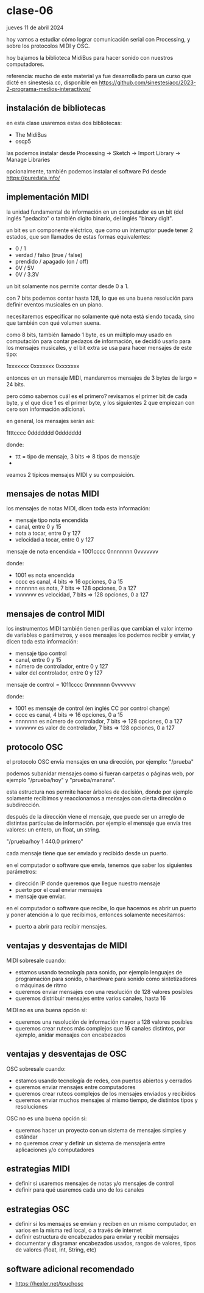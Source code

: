 # clase-06

jueves 11 de abril 2024

hoy vamos a estudiar cómo lograr comunicación serial con Processing, y sobre los protocolos MIDI y OSC.

hoy bajamos la biblioteca MidiBus para hacer sonido con nuestros computadores.

referencia: mucho de este material ya fue desarrollado para un curso que dicté en sinestesia.cc, disponible en <https://github.com/sinestesiacc/2023-2-programa-medios-interactivos/>

## instalación de bibliotecas

en esta clase usaremos estas dos bibliotecas:

- The MidiBus
- oscp5

las podemos instalar desde Processing -> Sketch -> Import Library -> Manage Libraries

opcionalmente, también podemos instalar el software Pd desde <https://puredata.info/>

## implementación MIDI

la unidad fundamental de información en un computador es un bit (del inglés "pedacito" o también dígito binario, del inglés "binary digit".

un bit es un componente eléctrico, que como un interruptor puede tener 2 estados, que son llamados de estas formas equivalentes:

- 0 / 1
- verdad / falso (true / false)
- prendido / apagado (on / off)
- 0V / 5V
- 0V / 3.3V

un bit solamente nos permite contar desde 0 a 1.

con 7 bits podemos contar hasta 128, lo que es una buena resolución para definir eventos musicales en un piano.

necesitaremos especificar no solamente qué nota está siendo tocada, sino que también con qué volumen suena.

como 8 bits, también llamado 1 byte, es un múltiplo muy usado en computación para contar pedazos de información, se decidió usarlo para los mensajes musicales, y el bit extra se usa para hacer mensajes de este tipo:

1xxxxxxx 0xxxxxxx 0xxxxxxx

entonces en un mensaje MIDI, mandaremos mensajes de 3 bytes de largo = 24 bits.

pero cómo sabemos cuál es el primero? revisamos el primer bit de cada byte, y el que dice 1 es el primer byte, y los siguientes 2 que empiezan con cero son información adicional.

en general, los mensajes serán así:

1tttcccc 0ddddddd 0ddddddd

donde:

- ttt = tipo de mensaje, 3 bits => 8 tipos de mensaje
-

veamos 2 típicos mensajes MIDI y su composición.

## mensajes de notas MIDI

los mensajes de notas MIDI, dicen toda esta información:

- mensaje tipo nota encendida
- canal, entre 0 y 15
- nota a tocar, entre 0 y 127
- velocidad a tocar, entre 0 y 127

mensaje de nota encendida = 1001cccc 0nnnnnnn 0vvvvvvv

donde:

- 1001 es nota encendida
- cccc es canal, 4 bits => 16 opciones, 0 a 15
- nnnnnnn es nota, 7 bits => 128 opciones, 0 a 127
- vvvvvvv es velocidad, 7 bits => 128 opciones, 0 a 127

## mensajes de control MIDI

los instrumentos MIDI también tienen perillas que cambian el valor interno de variables o parámetros, y esos mensajes los podemos recibir y enviar, y dicen toda esta información:

- mensaje tipo control
- canal, entre 0 y 15
- número de controlador, entre 0 y 127
- valor del controlador, entre 0 y 127

mensaje de control = 1011cccc 0nnnnnnn 0vvvvvvv

donde:

- 1001 es mensaje de control (en inglés CC por control change)
- cccc es canal, 4 bits => 16 opciones, 0 a 15
- nnnnnnn es número de controlador, 7 bits => 128 opciones, 0 a 127
- vvvvvvv es valor de controlador, 7 bits => 128 opciones, 0 a 127

## protocolo OSC

el protocolo OSC envía mensajes en una dirección, por ejemplo: "/prueba"

podemos subanidar mensajes como si fueran carpetas o páginas web, por ejemplo "/prueba/hoy" y "prueba/manana".

esta estructura nos permite hacer árboles de decisión, donde por ejemplo solamente recibimos y reaccionamos a mensajes con cierta dirección o subdirección.

después de la dirección viene el mensaje, que puede ser un arreglo de distintas partículas de información. por ejemplo el mensaje que envía tres valores: un entero, un float, un string.

"/prueba/hoy 1 440.0 primero"

cada mensaje tiene que ser enviado y recibido desde un puerto.

en el computador o software que envía, tenemos que saber los siguientes parámetros:

- dirección IP donde queremos que llegue nuestro mensaje
- puerto por el cual enviar mensajes
- mensaje que enviar.

en el computador o software que recibe, lo que hacemos es abrir un puerto y poner atención a lo que recibimos, entonces solamente necesitamos:

- puerto a abrir para recibir mensajes.

## ventajas y desventajas de MIDI

MIDI sobresale cuando:

- estamos usando tecnología para sonido, por ejemplo lenguajes de programación para sonido, o hardware para sonido como sintetizadores o máquinas de ritmo
- queremos enviar mensajes con una resolución de 128 valores posibles
- queremos distribuir mensajes entre varios canales, hasta 16

MIDI no es una buena opción si:

- queremos una resolución de información mayor a 128 valores posibles
- queremos crear ruteos más complejos que 16 canales distintos, por ejemplo, anidar mensajes con encabezados

## ventajas y desventajas de OSC

OSC sobresale cuando:

- estamos usando tecnología de redes, con puertos abiertos y cerrados
- queremos enviar mensajes entre computadores
- queremos crear ruteos complejos de los mensajes enviados y recibidos
- queremos enviar muchos mensajes al mismo tiempo, de distintos tipos y resoluciones

OSC no es una buena opción si:

- queremos hacer un proyecto con un sistema de mensajes simples y estándar
- no queremos crear y definir un sistema de mensajería entre aplicaciones y/o computadores

## estrategias MIDI

- definir si usaremos mensajes de notas y/o mensajes de control
- definir para qué usaremos cada uno de los canales

## estrategias OSC

- definir si los mensajes se envian y reciben en un mismo computador, en varios en la misma red local, o a través de internet
- definir estructura de encabezados para enviar y recibir mensajes
- documentar y diagramar encabezados usados, rangos de valores, tipos de valores (float, int, String, etc)

## software adicional recomendado

- <https://hexler.net/touchosc>
